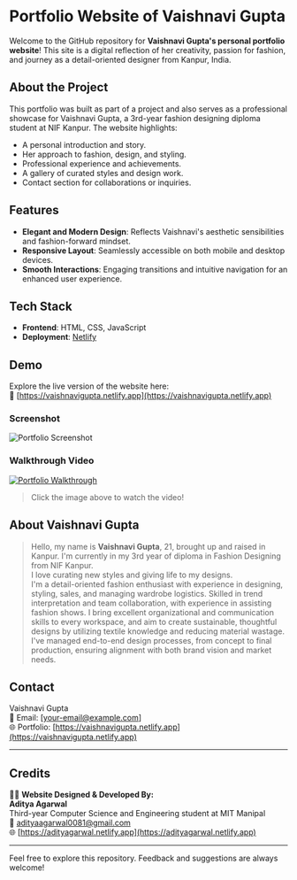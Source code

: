 # Portfolio Website of Vaishnavi Gupta

Welcome to the GitHub repository for **Vaishnavi Gupta's personal portfolio website**! This site is a digital reflection of her creativity, passion for fashion, and journey as a detail-oriented designer from Kanpur, India.

## About the Project

This portfolio was built as part of a project and also serves as a professional showcase for Vaishnavi Gupta, a 3rd-year fashion designing diploma student at NIF Kanpur. The website highlights:
- A personal introduction and story.
- Her approach to fashion, design, and styling.
- Professional experience and achievements.
- A gallery of curated styles and design work.
- Contact section for collaborations or inquiries.

## Features

- **Elegant and Modern Design**: Reflects Vaishnavi's aesthetic sensibilities and fashion-forward mindset.
- **Responsive Layout**: Seamlessly accessible on both mobile and desktop devices.
- **Smooth Interactions**: Engaging transitions and intuitive navigation for an enhanced user experience.

## Tech Stack

- **Frontend**: HTML, CSS, JavaScript  
- **Deployment**: [Netlify](https://vaishnavigupta.netlify.app)

## Demo

Explore the live version of the website here:  
🔗 [https://vaishnavigupta.netlify.app](https://vaishnavigupta.netlify.app)

### Screenshot  
![Portfolio Screenshot](https://res.cloudinary.com/dcf0cpuqf/image/upload/v1744312446/Screenshot_2025-04-11_004326_swww4t.png)

### Walkthrough Video  
[![Portfolio Walkthrough](https://res.cloudinary.com/dcf0cpuqf/image/upload/v1744312446/Screenshot_2025-04-11_004326_swww4t.png)](https://res.cloudinary.com/dcf0cpuqf/video/upload/v1744312626/NAVI-PORTFOLIO-VIDEO_jpu8wk.mp4)  
> Click the image above to watch the video!

## About Vaishnavi Gupta

> Hello, my name is **Vaishnavi Gupta**, 21, brought up and raised in Kanpur. I'm currently in my 3rd year of diploma in Fashion Designing from NIF Kanpur.  
> I love curating new styles and giving life to my designs.  
> I'm a detail-oriented fashion enthusiast with experience in designing, styling, sales, and managing wardrobe logistics. Skilled in trend interpretation and team collaboration, with experience in assisting fashion shows. I bring excellent organizational and communication skills to every workspace, and aim to create sustainable, thoughtful designs by utilizing textile knowledge and reducing material wastage.  
> I've managed end-to-end design processes, from concept to final production, ensuring alignment with both brand vision and market needs.

## Contact

Vaishnavi Gupta  
📧 Email: [your-email@example.com]  
🌐 Portfolio: [https://vaishnavigupta.netlify.app](https://vaishnavigupta.netlify.app)

---

## Credits

👨‍💻 **Website Designed & Developed By:**  
**Aditya Agarwal**  
Third-year Computer Science and Engineering student at MIT Manipal  
📧 [adityaagarwal0081@gmail.com](mailto:adityaagarwal0081@gmail.com)  
🌐 [https://adityagarwal.netlify.app](https://adityagarwal.netlify.app)

---

Feel free to explore this repository. Feedback and suggestions are always welcome!
